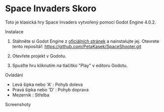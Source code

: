 # Space Invaders Skoro

Toto je klasická hry Space Invaders vytvořený pomocí Godot Engine 4.0.2.

 Instalace

1. Stáhněte si Godot Engine z [oficiálních stránek](https://godotengine.org/download) a nainstalujte jej.
    Otevrete tento repositář:
    https://github.com/PetaKasek/SpaceShooter.git
   
3. Otevřete projekt v Godotu.
4. Spusťte hru kliknutím na tlačítko "Play" v editoru Godotu.

Ovládání

- Levá šipka nebo 'A' : Pohyb doleva
- Pravá šipka nebo 'D' : Pohyb doprava
- Mezerník : Střelba

Screenshoty

